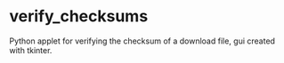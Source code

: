 # verify_checksums
Python applet for verifying the checksum of a download file, gui created with tkinter.
